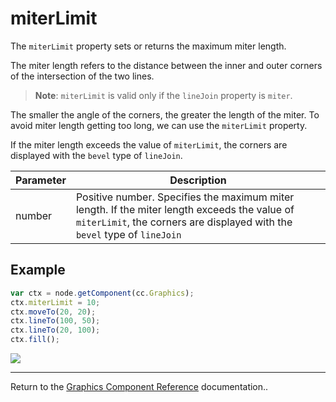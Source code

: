 # miterLimit

The `miterLimit` property sets or returns the maximum miter length.

The miter length refers to the distance between the inner and outer corners of the intersection of the two lines.

> **Note**: `miterLimit` is valid only if the `lineJoin` property is `miter`.

The smaller the angle of the corners, the greater the length of the miter. To avoid miter length getting too long, we can use the `miterLimit` property.

If the miter length exceeds the value of `miterLimit`, the corners are displayed with the `bevel` type of `lineJoin`.

| Parameter | Description |
| -------------- | ----------- |
| number | Positive number. Specifies the maximum miter length. If the miter length exceeds the value of `miterLimit`, the corners are displayed with the `bevel` type of `lineJoin` |

## Example

```javascript
var ctx = node.getComponent(cc.Graphics);
ctx.miterLimit = 10;
ctx.moveTo(20, 20);
ctx.lineTo(100, 50);
ctx.lineTo(20, 100);
ctx.fill();
```

<a href="graphics/miterLimit.png"><img src="graphics/miterLimit.png"></a>

<hr>

Return to the [Graphics Component Reference](../../components/graphics.md) documentation..
